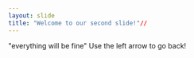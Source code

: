 ```yaml
---
layout: slide
title: "Welcome to our second slide!"//
---
```

"everything will be fine"
Use the left arrow to go back!
